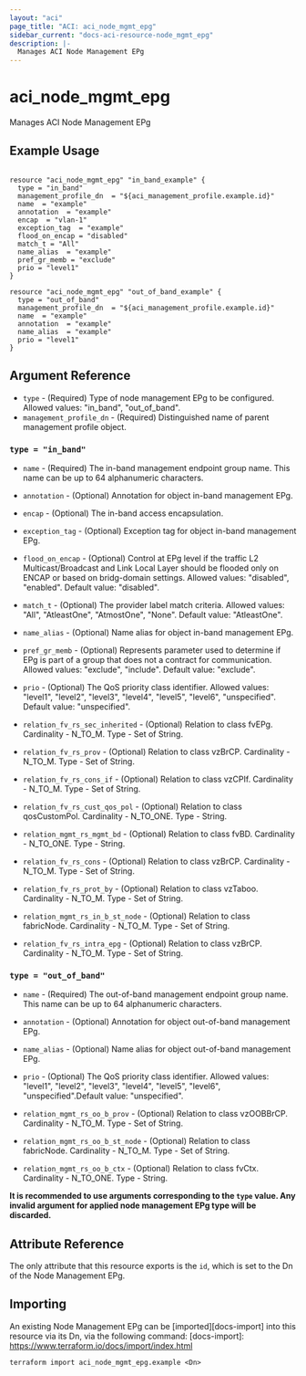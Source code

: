 ```yaml
---
layout: "aci"
page_title: "ACI: aci_node_mgmt_epg"
sidebar_current: "docs-aci-resource-node_mgmt_epg"
description: |-
  Manages ACI Node Management EPg
---
```


# aci_node_mgmt_epg

Manages ACI Node Management EPg

## Example Usage

```hcl

resource "aci_node_mgmt_epg" "in_band_example" {
  type = "in_band"
  management_profile_dn  = "${aci_management_profile.example.id}"
  name  = "example"
  annotation  = "example"
  encap  = "vlan-1"
  exception_tag  = "example"
  flood_on_encap = "disabled"
  match_t = "All"
  name_alias  = "example"
  pref_gr_memb = "exclude"
  prio = "level1"
}

resource "aci_node_mgmt_epg" "out_of_band_example" {
  type = "out_of_band"
  management_profile_dn  = "${aci_management_profile.example.id}"
  name  = "example"
  annotation  = "example"
  name_alias  = "example"
  prio = "level1"
}

```

## Argument Reference

- `type` - (Required) Type of node management EPg to be configured.  
  Allowed values: "in_band", "out_of_band".
- `management_profile_dn` - (Required) Distinguished name of parent management profile object.

### `type = "in_band"`

- `name` - (Required) The in-band management endpoint group name. This name can be up to 64 alphanumeric characters.
- `annotation` - (Optional) Annotation for object in-band management EPg.
- `encap` - (Optional) The in-band access encapsulation.
- `exception_tag` - (Optional) Exception tag for object in-band management EPg.
- `flood_on_encap` - (Optional) Control at EPg level if the traffic L2 Multicast/Broadcast and Link Local Layer should be flooded only on ENCAP or based on bridg-domain settings.
  Allowed values: "disabled", "enabled". Default value: "disabled".
- `match_t` - (Optional) The provider label match criteria.
  Allowed values: "All", "AtleastOne", "AtmostOne", "None". Default value: "AtleastOne".
- `name_alias` - (Optional) Name alias for object in-band management EPg.

- `pref_gr_memb` - (Optional) Represents parameter used to determine if EPg is part of a group that does not a contract for communication.
  Allowed values: "exclude", "include". Default value: "exclude".
- `prio` - (Optional) The QoS priority class identifier.
  Allowed values: "level1", "level2", "level3", "level4", "level5", "level6", "unspecified". Default value: "unspecified".

- `relation_fv_rs_sec_inherited` - (Optional) Relation to class fvEPg. Cardinality - N_TO_M. Type - Set of String.
- `relation_fv_rs_prov` - (Optional) Relation to class vzBrCP. Cardinality - N_TO_M. Type - Set of String.
- `relation_fv_rs_cons_if` - (Optional) Relation to class vzCPIf. Cardinality - N_TO_M. Type - Set of String.
- `relation_fv_rs_cust_qos_pol` - (Optional) Relation to class qosCustomPol. Cardinality - N_TO_ONE. Type - String.
- `relation_mgmt_rs_mgmt_bd` - (Optional) Relation to class fvBD. Cardinality - N_TO_ONE. Type - String.
- `relation_fv_rs_cons` - (Optional) Relation to class vzBrCP. Cardinality - N_TO_M. Type - Set of String.
- `relation_fv_rs_prot_by` - (Optional) Relation to class vzTaboo. Cardinality - N_TO_M. Type - Set of String.
- `relation_mgmt_rs_in_b_st_node` - (Optional) Relation to class fabricNode. Cardinality - N_TO_M. Type - Set of String.
- `relation_fv_rs_intra_epg` - (Optional) Relation to class vzBrCP. Cardinality - N_TO_M. Type - Set of String.

### `type = "out_of_band"`

- `name` - (Required) The out-of-band management endpoint group name. This name can be up to 64 alphanumeric characters.
- `annotation` - (Optional) Annotation for object out-of-band management EPg.

- `name_alias` - (Optional) Name alias for object out-of-band management EPg.

- `prio` - (Optional) The QoS priority class identifier.
  Allowed values: "level1", "level2", "level3", "level4", "level5", "level6", "unspecified".Default value: "unspecified".

- `relation_mgmt_rs_oo_b_prov` - (Optional) Relation to class vzOOBBrCP. Cardinality - N_TO_M. Type - Set of String.
- `relation_mgmt_rs_oo_b_st_node` - (Optional) Relation to class fabricNode. Cardinality - N_TO_M. Type - Set of String.
- `relation_mgmt_rs_oo_b_ctx` - (Optional) Relation to class fvCtx. Cardinality - N_TO_ONE. Type - String.

**It is recommended to use arguments corresponding to the `type` value. Any invalid argument for applied node management EPg type will be discarded.**

## Attribute Reference

The only attribute that this resource exports is the `id`, which is set to the
Dn of the Node Management EPg.

## Importing

An existing Node Management EPg can be [imported][docs-import] into this resource via its Dn, via the following command:
[docs-import]: https://www.terraform.io/docs/import/index.html

```
terraform import aci_node_mgmt_epg.example <Dn>
```

